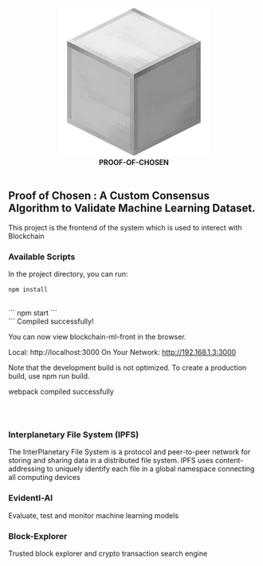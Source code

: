 <div align="center">
<br/>
	<img src="./src/Assets/logo.png"/>
    <div><b> PROOF-OF-CHOSEN</b></div>
<br/>
</div>

## Proof of Chosen : A Custom Consensus Algorithm to Validate Machine Learning Dataset.

This project is the frontend of the system which is used to interect with Blockchain

### Available Scripts

In the project directory, you can run:
<br/>
```
npm install
```
<br/>
```
npm start
```
<br/>
```
Compiled successfully!

You can now view blockchain-ml-front in the browser.

  Local:            http://localhost:3000
  On Your Network:  http://192.168.1.3:3000

Note that the development build is not optimized.
To create a production build, use npm run build.

webpack compiled successfully

```
```
<br/>

### Interplanetary File System (IPFS)
The InterPlanetary File System is a protocol and peer-to-peer network for storing and sharing data in a distributed file system. IPFS uses content-addressing to uniquely identify each file in a global namespace connecting all computing devices

### Evidentl-AI
Evaluate, test and monitor machine learning models


### Block-Explorer
Trusted block explorer and crypto transaction search engine


